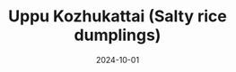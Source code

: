 ---
title: 'Uppu Kozhukattai (Salty rice dumplings)'
date: 2024-10-01
permalink: /posts/2024/10/salty-kozhukattai/
tags:
  - RecipeSouthIndian
categories:
  - category1
---